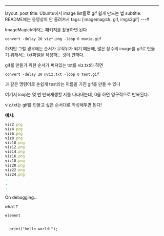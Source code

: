 ---
layout: post
title: Ubuntu에서 image list들로 gif 쉽게 만드는 법
subtitle: README에는 동영상이 안 올려져서
tags: [imagemagick, gif, imgs2gif]
---# 

ImageMagick이라는 패키지를 활용하면 된다

<code>convert -delay 20 viz*.png -loop 0 movie.gif</code>

하지만 그럴 경우에는 순서가 무작위가 되기 때문에, 많은 장수의 image를 gif로 만들기 위해서는 txt파일을 작성하는 것이 편하다.

gif를 만들기 위한 순서가 써져있는 txt를 viz.txt라 하면

<code>convert -delay 20 @viz.txt -loop 0 test.gif</code>

과 같은 명령어로 손쉽게 test라는 이름을 가진 gif를 만들 수 있다

여기서 loop는 몇 번 반복재생할 지를 나타내는데, 0을 하면 영구적으로 반복된다.


viz.txt는 gif를 만들고 싶은 순서대로 작성해두면 된다!

**예시:**
~~~ ruby
viz2.png
viz4.png
viz6.png
viz8.png
viz10.png
viz12.png
viz14.png
viz16.png
viz18.png
viz20.png
viz22.png
viz24.png
.
.
.
~~~
 On debugging... 
 
 <pre>what?</pre>
 
 `element`
 
<pre class="pygment_highlights" data-syntax="js" data-syntax-theme="one-dark" data-showTooltips="true">
  <code>
  print("hello world!");
  </code>

</pre>
